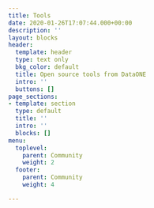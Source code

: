 ```yaml
---
title: Tools
date: 2020-01-26T17:07:44.000+00:00
description: ''
layout: blocks
header:
  template: header
  type: text only
  bkg_color: default
  title: Open source tools from DataONE
  intro: ''
  buttons: []
page_sections:
- template: section
  type: default
  title: ''
  intro: ''
  blocks: []
menu:
  toplevel:
    parent: Community
    weight: 2
  footer:
    parent: Community
    weight: 4

---
```

